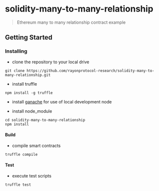 # solidity-many-to-many-relationship
> Ethereum many to many relationship contract example

## Getting Started

### Installing

- clone the repository to your local drive

```
git clone https://github.com/rayonprotocol-research/solidity-many-to-many-relationship.git
```

- install truffle

```
npm install -g truffle
```

- install [ganache](http://truffleframework.com/ganache/) for use of local development node

- install node_module

```
cd solidity-many-to-many-relationship
npm install
```

#### Build

- compile smart contracts

```
truffle compile

```

#### Test

- execute test scripts

```
truffle test

```

